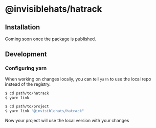 # @invisiblehats/hatrack

## Installation

Coming soon once the package is published.

## Development

### Configuring yarn

When working on changes locally, you can tell `yarn` to use the local repo instead of the registry.

```bash
$ cd path/to/hatrack
$ yarn link

$ cd path/to/project
$ yarn link "@invisiblehats/hatrack"
```

Now your project will use the local version with your changes